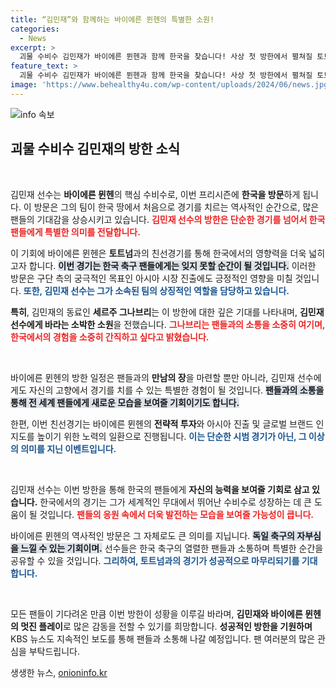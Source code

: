```yaml
---
title: “김민재”와 함께하는 바이에른 뮌헨의 특별한 소원!
categories:
  - News
excerpt: >
  괴물 수비수 김민재가 바이에른 뮌헨과 함께 한국을 찾습니다! 사상 첫 방한에서 펼쳐질 토트넘과의 친선경기, 그리고 동료 그나브리의 소원은? 경기 전 기대감을 높이는 이 특별한 순간을 놓치지 마세요!
feature_text: >
  괴물 수비수 김민재가 바이에른 뮌헨과 함께 한국을 찾습니다! 사상 첫 방한에서 펼쳐질 토트넘과의 친선경기, 그리고 동료 그나브리의 소원은? 경기 전 기대감을 높이는 이 특별한 순간을 놓치지 마세요!
image: 'https://www.behealthy4u.com/wp-content/uploads/2024/06/news.jpg'
---
```


<p><img src="https://www.behealthy4u.com/wp-content/uploads/2024/06/news.jpg" alt="info 속보" /></p>

<h2 data-ke-size="size26">괴물 수비수 김민재의 방한 소식</h2>

<p data-ke-size="size16">&nbsp;</p>

<p>김민재 선수는 <b>바이에른 뮌헨</b>의 핵심 수비수로, 이번 프리시즌에 <b>한국을 방문</b>하게 됩니다. 이 방문은 그의 팀이 한국 땅에서 처음으로 경기를 치르는 역사적인 순간으로, 많은 팬들의 기대감을 상승시키고 있습니다. <b><span style="color: #ee2323;">김민재 선수의 방한은 단순한 경기를 넘어서 한국 팬들에게 특별한 의미를 전달합니다.</span></b> </p>

<p>이 기회에 바이에른 뮌헨은 <b>토트넘</b>과의 친선경기를 통해 한국에서의 영향력을 더욱 넓히고자 합니다. <b><span style="background-color: #21538527;">이번 경기는 한국 축구 팬들에게는 잊지 못할 순간이 될 것입니다.</span></b> 이러한 방문은 구단 측의 궁극적인 목표인 아시아 시장 진출에도 긍정적인 영향을 미칠 것입니다. <b><span style="color: #1a5490;">또한, 김민재 선수는 그가 소속된 팀의 상징적인 역할을 담당하고 있습니다.</span></b></p>

<p><b>특히</b>, 김민재의 동료인 <b>세르주 그나브리</b>는 이 방한에 대한 깊은 기대를 나타내며, <b>김민재 선수에게 바라는 소박한 소원</b>을 전했습니다. <b><span style="color: #ee2323;">그나브리는 팬들과의 소통을 소중히 여기며, 한국에서의 경험을 소중히 간직하고 싶다고 밝혔습니다.</span></b></p>

<p data-ke-size="size16">&nbsp;</p>

<p>바이에른 뮌헨의 방한 일정은 팬들과의 <b>만남의 장</b>을 마련할 뿐만 아니라, 김민재 선수에게도 자신의 고향에서 경기를 치를 수 있는 특별한 경험이 될 것입니다. <b><span style="background-color: #21538527;">팬들과의 소통을 통해 전 세계 팬들에게 새로운 모습을 보여줄 기회이기도 합니다.</span></b> </p>

<p>한편, 이번 친선경기는 바이에른 뮌헨의 <b>전략적 투자</b>와 아시아 진출 및 글로벌 브랜드 인지도를 높이기 위한 노력의 일환으로 진행됩니다. <b><span style="color: #1a5490;">이는 단순한 시범 경기가 아닌, 그 이상의 의미를 지닌 이벤트입니다.</span></b> </p>

<p data-ke-size="size16">&nbsp;</p>

<p>김민재 선수는 이번 방한을 통해 한국의 팬들에게 <b>자신의 능력을 보여줄 기회로 삼고 있습니다.</b> 한국에서의 경기는 그가 세계적인 무대에서 뛰어난 수비수로 성장하는 데 큰 도움이 될 것입니다. <b><span style="color: #ee2323;">팬들의 응원 속에서 더욱 발전하는 모습을 보여줄 가능성이 큽니다.</span></b> </p>

<p>바이에른 뮌헨의 역사적인 방문은 그 자체로도 큰 의미를 지닙니다. <b><span style="background-color: #21538527;">독일 축구의 자부심을 느낄 수 있는 기회이며.</span></b> 선수들은 한국 축구의 열렬한 팬들과 소통하며 특별한 순간을 공유할 수 있을 것입니다. <b><span style="color: #1a5490;">그리하여, 토트넘과의 경기가 성공적으로 마무리되기를 기대합니다.</span></b></p>

<p data-ke-size="size16">&nbsp;</p>

<p>모든 팬들이 기다려온 만큼 이번 방한이 성황을 이루길 바라며, <b>김민재와 바이에른 뮌헨의 멋진 플레이</b>로 많은 감동을 전할 수 있기를 희망합니다. <b>성공적인 방한을 기원하며</b> KBS 뉴스도 지속적인 보도를 통해 팬들과 소통해 나갈 예정입니다. 팬 여러분의 많은 관심을 부탁드립니다.</p>
생생한 뉴스, <a href="https://onioninfo.kr" rel="dofollow">onioninfo.kr</a>


